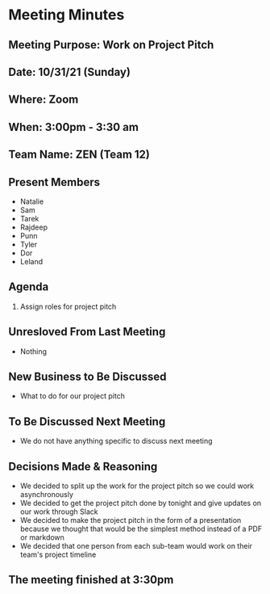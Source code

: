 # Meeting Minutes
## Meeting Purpose: Work on Project Pitch
## Date: 10/31/21 (Sunday)
## Where: Zoom
## When: 3:00pm - 3:30 am
## Team Name: ZEN (Team 12)

## Present Members
- Natalie
- Sam
- Tarek
- Rajdeep
- Punn
- Tyler
- Dor
- Leland

## Agenda
1. Assign roles for project pitch

## Unresloved From Last Meeting
- Nothing


## New Business to Be Discussed
- What to do for our project pitch

## To Be Discussed Next Meeting
- We do not have anything specific to discuss next meeting

## Decisions Made & Reasoning
- We decided to split up the work for the project pitch so we could work asynchronously
- We decided to get the project pitch done by tonight and give updates on our work through Slack
- We decided to make the project pitch in the form of a presentation because we thought that would be the simplest method instead of a PDF or markdown
- We decided that one person from each sub-team would work on their team's project timeline

## The meeting finished at 3:30pm
